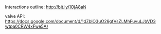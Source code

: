 Interactions outline:
http://bit.ly/1OjA8aN

valve API:
https://docs.google.com/document/d/1dZblO3uO26gfVsZLMhFuvuLJbVD3wtpa0CRW4xFwe5A/